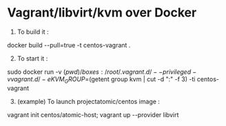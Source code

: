 # Vagrant/libvirt/kvm over Docker

1. To build it :

docker build --pull=true  -t centos-vagrant .


2. To start it :

sudo docker  run -v $(pwd)/boxes:/root/.vagrant.d/  --privileged -v vagrant.d/ -e KVM_GROUP=$(getent group kvm |  cut -d ":" -f 3)   -ti centos-vagrant


3. (example) To launch projectatomic/centos image :

vagrant init centos/atomic-host; vagrant up --provider libvirt
